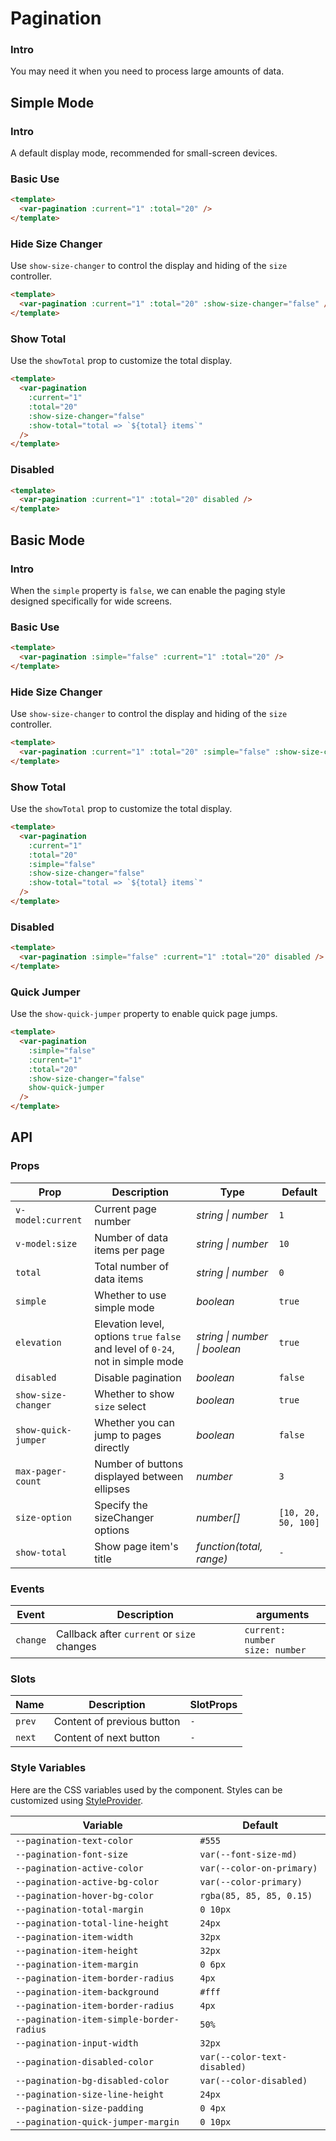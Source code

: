 # Pagination

### Intro

You may need it when you need to process large amounts of data.

## Simple Mode

### Intro

A default display mode, recommended for small-screen devices.

### Basic Use

```html
<template>
  <var-pagination :current="1" :total="20" />
</template>
```

### Hide Size Changer

Use `show-size-changer` to control the display and hiding of the `size` controller.

```html
<template>
  <var-pagination :current="1" :total="20" :show-size-changer="false" />
</template>
```

### Show Total

Use the `showTotal` prop to customize the total display.

```html
<template>
  <var-pagination
    :current="1"
    :total="20"
    :show-size-changer="false"
    :show-total="total => `${total} items`"
  />
</template>
```

### Disabled

```html
<template>
  <var-pagination :current="1" :total="20" disabled />
</template>
```

## Basic Mode

### Intro

When the `simple` property is `false`, we can enable the paging style designed specifically for wide screens.

### Basic Use

```html
<template>
  <var-pagination :simple="false" :current="1" :total="20" />
</template>
```

### Hide Size Changer

Use `show-size-changer` to control the display and hiding of the `size` controller.

```html
<template>
  <var-pagination :current="1" :total="20" :simple="false" :show-size-changer="false" />
</template>
```

### Show Total

Use the `showTotal` prop to customize the total display.

```html
<template>
  <var-pagination
    :current="1"
    :total="20"
    :simple="false"
    :show-size-changer="false"
    :show-total="total => `${total} items`"
  />
</template>
```

### Disabled

```html
<template>
  <var-pagination :simple="false" :current="1" :total="20" disabled />
</template>
```

### Quick Jumper

Use the `show-quick-jumper` property to enable quick page jumps.

```html
<template>
  <var-pagination 
    :simple="false" 
    :current="1" 
    :total="20" 
    :show-size-changer="false" 
    show-quick-jumper
  />
</template>
```

## API

### Props

| Prop                | Description                                                                     | Type | Default |
|---------------------|---------------------------------------------------------------------------------| -------- | ---------- |
| `v-model:current`  | Current page number                                                             | _string \| number_ | `1` |
| `v-model:size`     | Number of data items per page                                                   | _string \| number_ | `10` |
| `total`             | Total number of data items                                                      | _string \| number_ | `0` |
| `simple`            | Whether to use simple mode                                                      | _boolean_ | `true` |
| `elevation`         | Elevation level, options `true` `false` and level of `0-24`, not in simple mode | _string \| number \| boolean_|   `true`    |
| `disabled`          | Disable pagination                                                              | _boolean_ | `false` |
| `show-size-changer` | Whether to show `size` select                                                   | _boolean_ | `true` |
| `show-quick-jumper` | Whether you can jump to pages directly	                                         | _boolean_ | `false` |
| `max-pager-count`   | Number of buttons displayed between ellipses	                                   | _number_ | `3` |
| `size-option`       | Specify the sizeChanger options	                                                | _number[]_ | `[10, 20, 50, 100]` |
| `show-total`        | Show page item's title	                                                         | _function(total, range)_ | `-` |

### Events

| Event | Description | arguments |
| ----- | -------------- | -------- |
| `change` | Callback after `current` or `size` changes | `current: number` <br>`size: number`  |

### Slots

| Name | Description | SlotProps |
| --- | --- | --- |
| `prev` | Content of previous button | `-` |
| `next` | Content of next button | `-` |

### Style Variables

Here are the CSS variables used by the component. Styles can be customized using [StyleProvider](#/en-US/style-provider).

| Variable | Default |
| --- | --- |
| `--pagination-text-color` | `#555` |
| `--pagination-font-size` | `var(--font-size-md)` |
| `--pagination-active-color` | `var(--color-on-primary)` |
| `--pagination-active-bg-color` | `var(--color-primary)` |
| `--pagination-hover-bg-color` | `rgba(85, 85, 85, 0.15)` |
| `--pagination-total-margin` | `0 10px` |
| `--pagination-total-line-height` | `24px` |
| `--pagination-item-width` | `32px` |
| `--pagination-item-height` | `32px` |
| `--pagination-item-margin` | `0 6px` |
| `--pagination-item-border-radius` | `4px` |
| `--pagination-item-background` | `#fff` |
| `--pagination-item-border-radius` | `4px` |
| `--pagination-item-simple-border-radius` | `50%` |
| `--pagination-input-width` | `32px` |
| `--pagination-disabled-color` | `var(--color-text-disabled)` |
| `--pagination-bg-disabled-color` | `var(--color-disabled)` |
| `--pagination-size-line-height` | `24px` |
| `--pagination-size-padding` | `0 4px` |
| `--pagination-quick-jumper-margin` | `0 10px` |